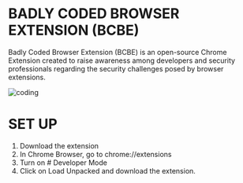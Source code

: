 # BADLY CODED BROWSER EXTENSION (BCBE)
Badly Coded Browser Extension (BCBE) is an open-source Chrome Extension created to raise awareness among developers and security professionals regarding the security challenges posed by browser extensions.

![coding](https://github.com/infosecak/BCBE/assets/70256749/0ee481f1-b340-42b8-a07e-6f3b46c114d5)

# SET UP
1. Download the extension
2. In Chrome Browser, go to chrome://extensions
3. Turn on # Developer Mode
4. Click on Load Unpacked and download the extension.
